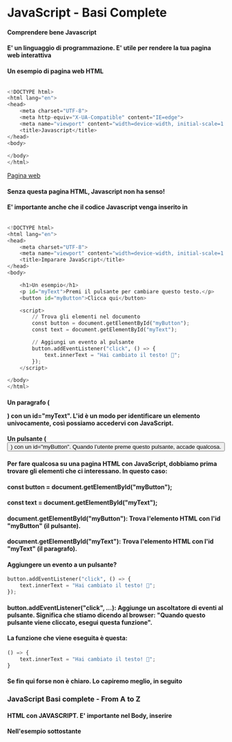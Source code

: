 # JavaScript - Basi Complete

#### Comprendere bene Javascript
#### E' un linguaggio di programmazione. E' utile per rendere la tua pagina web interattiva

#### Un esempio di pagina web HTML

```python

<!DOCTYPE html>
<html lang="en">
<head>
    <meta charset="UTF-8">
    <meta http-equiv="X-UA-Compatible" content="IE=edge">
    <meta name="viewport" content="width=device-width, initial-scale=1.0">
    <title>Javascript</title>
</head>
<body>
    
</body>
</html>

```

[Pagina web](https://github.com/pasqualeclarizio83/javascript/blob/master/index.html)

#### Senza questa pagina HTML, Javascript non ha senso!

#### E' importante anche che il codice Javascript venga inserito in <script> </script>


```python

<!DOCTYPE html>
<html lang="en">
<head>
    <meta charset="UTF-8">
    <meta name="viewport" content="width=device-width, initial-scale=1.0">
    <title>Imparare JavaScript</title>
</head>
<body>

    <h1>Un esempio</h1>
    <p id="myText">Premi il pulsante per cambiare questo testo.</p>
    <button id="myButton">Clicca qui</button>

    <script>
        // Trova gli elementi nel documento
        const button = document.getElementById("myButton");
        const text = document.getElementById("myText");

        // Aggiungi un evento al pulsante
        button.addEventListener("click", () => {
            text.innerText = "Hai cambiato il testo! 🎉";
        });
    </script>

</body>
</html>

```

#### Un paragrafo (<p>) con un id="myText". L'id è un modo per identificare un elemento univocamente, così possiamo accedervi con JavaScript.

#### Un pulsante (<button>) con un id="myButton". Quando l’utente preme questo pulsante, accade qualcosa.

#### Per fare qualcosa su una pagina HTML con JavaScript, dobbiamo prima trovare gli elementi che ci interessano. In questo caso:

#### const button = document.getElementById("myButton");
#### const text = document.getElementById("myText");

#### document.getElementById("myButton"): Trova l'elemento HTML con l'id "myButton" (il pulsante).
#### document.getElementById("myText"): Trova l'elemento HTML con l'id "myText" (il paragrafo).

#### Aggiungere un evento a un pulsante?

```python
button.addEventListener("click", () => {
    text.innerText = "Hai cambiato il testo! 🎉";
});
```

#### button.addEventListener("click", ...): Aggiunge un ascoltatore di eventi al pulsante. Significa che stiamo dicendo al browser: "Quando questo pulsante viene cliccato, esegui questa funzione".

#### La funzione che viene eseguita è questa:


```python
() => {
    text.innerText = "Hai cambiato il testo! 🎉";
}
```

#### Se fin qui forse non è chiaro. Lo capiremo meglio, in seguito

### JavaScript Basi complete - From A to Z

#### HTML con JAVASCRIPT. E' importante nel Body, inserire <script> </script>

#### Nell'esempio sottostante <script src="script.js"><script>

```python
<!DOCTYPE html>
<html lang="en">
<head>
    <meta charset="UTF-8">
    <meta http-equiv="X-UA-Compatible" content="IE=edge">
    <meta name="viewport" content="width=device-width, initial-scale=1.0">
    <title>Javascript</title>
</head>
<body>
    <h1>Guarda la console!</h1>

    <!-- Collega il file JavaScript -->
    <script src="script.js"></script>
</body>
</html>
```

[Esempio](https://github.com/pasqualeclarizio83/javascript/blob/master/esempio.html)

#### è importante capire il file "script.js"
#### il file HTML e il file Javascript devono essere collocate nella stessa directory

```python
// Scrive "Hello World" nella console del browser
console.log("Hello World");
```

[Script JS](https://github.com/pasqualeclarizio83/javascript/blob/master/script.js)

#### Nello stesso file, come già descritto e accennato

```python
<!DOCTYPE html>
<html lang="en">
<head>
    <meta charset="UTF-8">
    <meta http-equiv="X-UA-Compatible" content="IE=edge">
    <meta name="viewport" content="width=device-width, initial-scale=1.0">
    <title>Javascript</title>
</head>
<body>
	console.log("Ciao Mondo");
</body>
</html>
```

[Esempio 2](https://github.com/pasqualeclarizio83/javascript/blob/master/esempio2.html)

#### Un esempio senza interazione che permette di effettuare dei calcoli
#### Capire e comprendere la funzione.
#### E' implementata la funzione

```python
<!DOCTYPE html>
<html lang="en">
<head>
    <meta charset="UTF-8">
    <meta name="viewport" content="width=device-width, initial-scale=1.0">
    <title>Imparare JavaScript</title>
</head>
<body>

    <script>
        // Definiamo una funzione chiamata "calcolaDoppio"
        function calcolaDoppio(numero) {
            // Calcola il doppio del numero ricevuto
            let risultato = numero * 2;

            // Ritorna il risultato
            return risultato;
        }

        // Usiamo la funzione
        let numero = 5; // Numero che vogliamo raddoppiare
        let doppio = calcolaDoppio(numero); // Chiamiamo la funzione con il numero 5

        // Mostriamo il risultato nella console
        console.log("Il doppio di " + numero + " è: " + doppio);

    </script>

</body>
</html>
```

#### al posto di console.log
#### possiamo anche mettere ALERT


```python
<!DOCTYPE html>
<html lang="en">
<head>
    <meta charset="UTF-8">
    <meta name="viewport" content="width=device-width, initial-scale=1.0">
    <title>Imparare JavaScript</title>
</head>
<body>

    <script>
        // Definiamo una funzione chiamata "calcolaDoppio"
        function calcolaDoppio(numero) {
            // Calcola il doppio del numero ricevuto
            let risultato = numero * 2;

            // Ritorna il risultato
            return risultato;
        }

        // Usiamo la funzione
        let numero = 5; // Numero che vogliamo raddoppiare
        let doppio = calcolaDoppio(numero); // Chiamiamo la funzione con il numero 5

        // Mostriamo il risultato nella console
        alert("Il doppio di " + numero + " è: " + doppio);

    </script>

</body>
</html>
```

#### --------------------------------------------------------------------------------------------------


### Astrazione

#### L'astrazione è un concetto fondamentale nell'informatica che ci permette di concentrarci sugli aspetti essenziali di un problema, nascondendo i dettagli di implementazione. In JavaScript, l'astrazione è ampiamente utilizzata per creare codice più leggibile, riutilizzabile e mantenibile.

#### In JavaScript, l'astrazione può essere realizzata attraverso:

#### Funzioni: Incapsulano un blocco di codice riutilizzabile, nascondendo i dettagli interni.
#### Oggetti: Rappresentano entità del mondo reale con proprietà e metodi, astraendo la loro complessità.
#### Classi: Definiscono modelli per la creazione di oggetti, promuovendo la riutilizzabilità e l'ereditarietà.


#### Astrazione funzionale

#### L'astrazione funzionale si concentra sul trattamento delle funzioni come valori di prima classe, ovvero possono essere assegnate a variabili, passate come argomenti ad altre funzioni e restituite come risultato.


#### Funzioni come valori

```python
const saluta = function(nome) {
    console.log(`Ciao, ${nome}!`);
};

let salutoPersonalizzato = saluta;
salutoPersonalizzato('Marco'); // Output: Ciao, Marco!
```


#### Funzioni come argomenti

```python
function applicaAFoglia(foglia, funzione) {
    funzione(foglia);
}

function cambiaColore(foglia) {
    foglia.colore = 'rosso';
}

applicaAFoglia({ colore: 'verde' }, cambiaColore);
```



#### Funzioni che restituiscono funzioni

```python
function creaSalutoPersonalizzato(saluto) {
    return function(nome) {
        console.log(`${saluto}, ${nome}!`);
    };
}

let salutaFormalmente = creaSalutoPersonalizzato('Buongiorno');
salutaFormalmente('Anna'); // Output: Buongiorno, Anna!
```



#### Astrazione funzionale di ordine superiore

#### Le funzioni di ordine superiore sono funzioni che accettano altre funzioni come argomenti o ne restituiscono. Questo permette di creare funzioni più flessibili e riutilizzabili.

#### Map

```python
const numeri = [1, 2, 3, 4, 5];
const numeriDoppi = numeri.map(numero => numero * 2);
console.log(numeriDoppi); // Output: [2, 4, 6, 8, 10]
```


#### Astrazione funzionale di ordine superiore

#### Le funzioni di ordine superiore sono funzioni che accettano altre funzioni come argomenti o ne restituiscono. Questo permette di creare funzioni più flessibili e riutilizzabili.

#### Filter: Filtra gli elementi di un array in base a una condizione.

```python
const numeriPari = numeri.filter(numero => numero % 2 === 0);
console.log(numeriPari); // Output: [2, 4]
```





#### Reduce: Riduce un array a un singolo valore, applicando una funzione cumulativa.

```python
const somma = numeri.reduce((totale, numero) => totale + numero, 0);
console.log(somma); // Output: 15
```